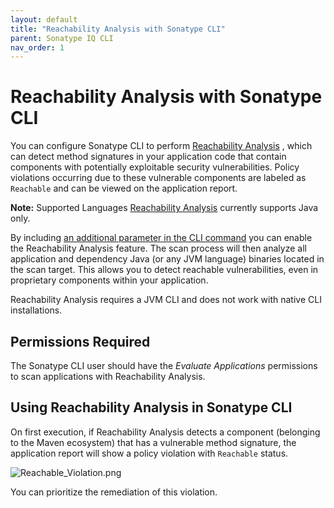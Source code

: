 ```yaml
---
layout: default
title: "Reachability Analysis with Sonatype CLI"
parent: Sonatype IQ CLI
nav_order: 1
---
```


# Reachability Analysis with Sonatype CLI

You can configure Sonatype CLI to perform [Reachability Analysis](#UUID-bffb3d6e-1a0b-5607-518a-3dcdc88508c2) , which can detect method signatures in your application code that contain components with potentially exploitable security vulnerabilities. Policy violations occurring due to these vulnerable components are labeled as `Reachable` and can be viewed on the application report.

**Note:** Supported Languages [Reachability Analysis](#UUID-bffb3d6e-1a0b-5607-518a-3dcdc88508c2) currently supports Java only.

By including [an additional parameter in the CLI command](#UUID-6b69b7b1-858f-e58a-e010-beb4fdff9cdf_section-idm4591846617011234159137652215) you can enable the Reachability Analysis feature. The scan process will then analyze all application and dependency Java (or any JVM language) binaries located in the scan target. This allows you to detect reachable vulnerabilities, even in proprietary components within your application.

Reachability Analysis requires a JVM CLI and does not work with native CLI installations.

## Permissions Required

The Sonatype CLI user should have the *Evaluate Applications* permissions to scan applications with Reachability Analysis.

## Using Reachability Analysis in Sonatype CLI

On first execution, if Reachability Analysis detects a component (belonging to the Maven ecosystem) that has a vulnerable method signature, the application report will show a policy violation with `Reachable` status.

![Reachable_Violation.png](/docs-at-surgery-poc/assets/images/uuid-8cd56a17-baac-e91f-72ba-4136c77c26f7.png)

You can prioritize the remediation of this violation.
